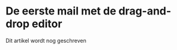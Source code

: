 De eerste mail met de drag-and-drop editor
==========================================

Dit artikel wordt nog geschreven